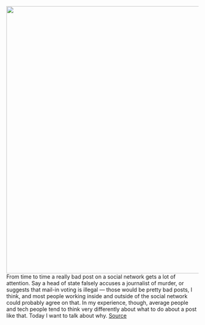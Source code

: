 <img src='https://cdn.vox-cdn.com/thumbor/EKES2tbCe2hLqW5ST-w5auo3N4c=/0x0:2040x1360/1200x800/filters:focal(857x517:1183x843)/cdn.vox-cdn.com/uploads/chorus_image/image/66853361/acastro_170726_1777_0012_v3.0.jpg' width='700px' /><br/>
From time to time a really bad post on a social network gets a lot of attention. Say a head of state falsely accuses a journalist of murder, or suggests that mail-in voting is illegal — those would be pretty bad posts, I think, and most people working inside and outside of the social network could probably agree on that. In my experience, though, average people and tech people tend to think very differently about what to do about a post like that. Today I want to talk about why.
<a href='https://www.theverge.com/interface/2020/5/27/21270556/trump-twitter-label-misleading-tweets'> Source <a/>